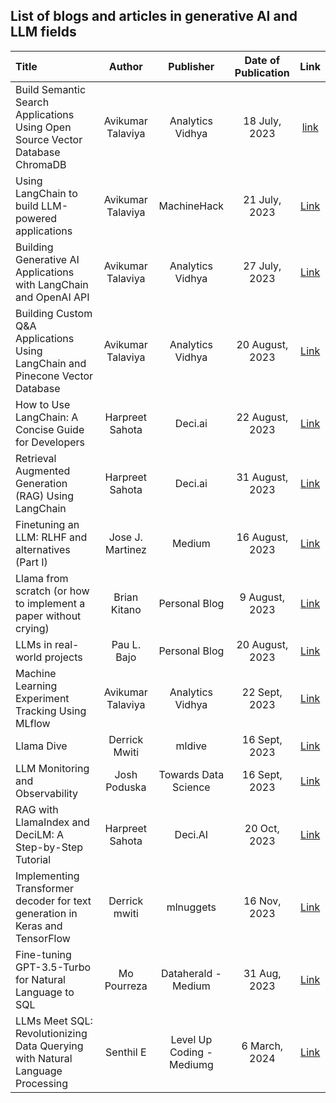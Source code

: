 ## List of blogs and articles in generative AI and LLM fields

| Title | Author | Publisher | Date of Publication | Link |
| :---- |  :---: |   :----:  |      :-------:      | :--: |
| Build Semantic Search Applications Using Open Source Vector Database ChromaDB | Avikumar Talaviya | Analytics Vidhya | 18 July, 2023 | [link](https://www.analyticsvidhya.com/blog/2023/07/semantic-search-applications/) |
| Using LangChain to build LLM-powered applications | Avikumar Talaviya | MachineHack | 21 July, 2023  | [Link](https://machinehack.com/story/langchain-to-build-llm-powered-applications) |
| Building Generative AI Applications with LangChain and OpenAI API | Avikumar Talaviya | Analytics Vidhya | 27 July, 2023 | [Link](https://www.analyticsvidhya.com/blog/2023/07/generative-ai-applications-using-langchain-and-openai-api/) |
| Building Custom Q&A Applications Using LangChain and Pinecone Vector Database | Avikumar Talaviya | Analytics Vidhya | 20 August, 2023 | [Link](https://www.analyticsvidhya.com/blog/2023/08/qa-applications/) |
| How to Use LangChain: A Concise Guide for Developers | Harpreet Sahota | Deci.ai | 22 August, 2023 | [Link](https://deci.ai/blog/how-to-use-langchain-concise-guide-for-developers/) |
| Retrieval Augmented Generation (RAG) Using LangChain | Harpreet Sahota | Deci.ai | 31 August, 2023 | [Link](https://deci.ai/blog/retrieval-augmented-generation-using-langchain/) |
| Finetuning an LLM: RLHF and alternatives (Part I) | Jose J. Martinez | Medium | 16 August, 2023 | [Link](https://medium.com/mantisnlp/finetuning-an-llm-rlhf-and-alternatives-part-i-2106b95c8087) | 
| Llama from scratch (or how to implement a paper without crying) | Brian Kitano | Personal Blog | 9 August, 2023 | [Link](https://blog.briankitano.com/llama-from-scratch/) |
| LLMs in real-world projects | Pau L. Bajo | Personal Blog | 20 August, 2023 | [Link](https://www.realworldml.xyz/blog/llms-in-real-world-projects) | 
| Machine Learning Experiment Tracking Using MLflow | Avikumar Talaviya | Analytics Vidhya | 22 Sept, 2023 | [Link](https://www.analyticsvidhya.com/blog/2023/09/machine-learning-experiment-tracking-using-mlflow/) |
| Llama Dive | Derrick Mwiti | mldive | 16 Sept, 2023 | [Link](https://www.mldive.com/llama-dive/) | 
| LLM Monitoring and Observability | Josh Poduska | Towards Data Science | 16 Sept, 2023 | [Link](https://towardsdatascience.com/llm-monitoring-and-observability-c28121e75c2f) |
| RAG with LlamaIndex and DeciLM: A Step-by-Step Tutorial | Harpreet Sahota | Deci.AI | 20 Oct, 2023 | [Link](https://deci.ai/blog/rag-with-llamaindex-and-decilm-a-step-by-step-tutorial/) |
| Implementing Transformer decoder for text generation in Keras and TensorFlow | Derrick mwiti | mlnuggets | 16 Nov, 2023 | [Link](https://www.machinelearningnuggets.com/transformer-decoder/) |
| Fine-tuning GPT-3.5-Turbo for Natural Language to SQL | Mo Pourreza | Dataherald - Medium | 31 Aug, 2023 | [Link](https://medium.com/dataherald/fine-tuning-gpt-3-5-turbo-for-natural-language-to-sql-4445c1d37f7c) |
| LLMs Meet SQL: Revolutionizing Data Querying with Natural Language Processing | Senthil E | Level Up Coding - Mediumg | 6 March, 2024 | [Link](https://levelup.gitconnected.com/llms-meet-sql-revolutionizing-data-querying-with-natural-language-processing-52487337f043) |
